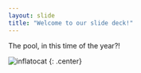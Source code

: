 ```yaml
---
layout: slide
title: "Welcome to our slide deck!"
---
```


The pool, in this time of the year?!

![inflatocat](https://octodex.github.com/images/inflatocat.png)
{: .center}
